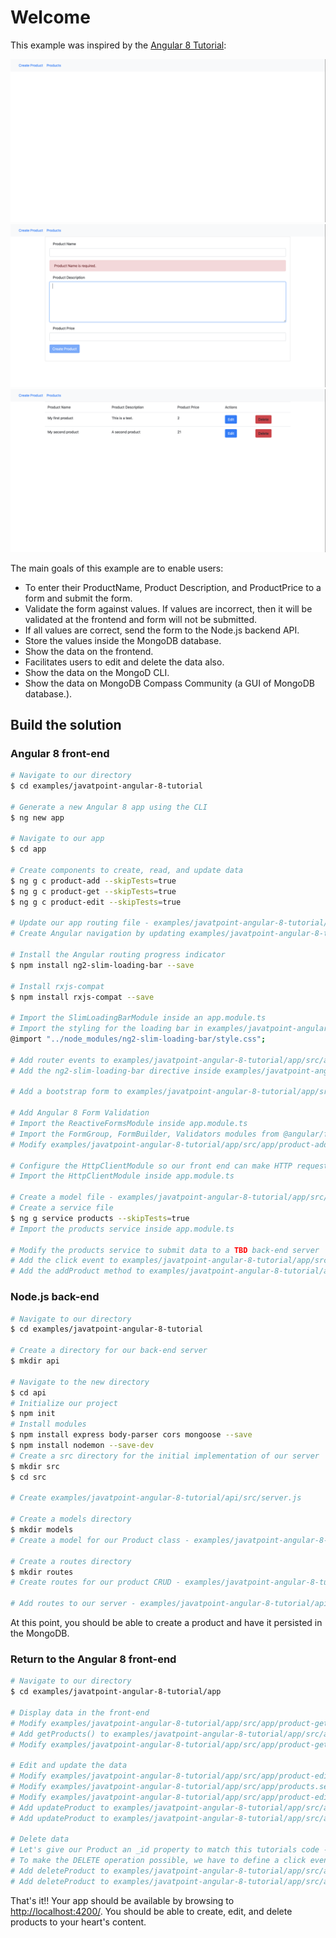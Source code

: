 # Welcome

This example was inspired by the [Angular 8 Tutorial](https://www.javatpoint.com/angular-8):

![screenshots/screenshot-01.png](screenshots/screenshot-01.png)
![screenshots/screenshot-02.png](screenshots/screenshot-02.png)
![screenshots/screenshot-03.png](screenshots/screenshot-03.png)

The main goals of this example are to enable users:

+ To enter their ProductName, Product Description, and ProductPrice to a form and submit the form.
+ Validate the form against values. If values are incorrect, then it will be validated at the frontend and form will not be submitted.
+ If all values are correct, send the form to the Node.js backend API.
+ Store the values inside the MongoDB database.
+ Show the data on the frontend.
+ Facilitates users to edit and delete the data also.
+ Show the data on the MongoD CLI.
+ Show the data on MongoDB Compass Community (a GUI of MongoDB database.).

## Build the solution

### Angular 8 front-end

```sh
# Navigate to our directory
$ cd examples/javatpoint-angular-8-tutorial

# Generate a new Angular 8 app using the CLI
$ ng new app

# Navigate to our app
$ cd app

# Create components to create, read, and update data
$ ng g c product-add --skipTests=true
$ ng g c product-get --skipTests=true
$ ng g c product-edit --skipTests=true

# Update our app routing file - examples/javatpoint-angular-8-tutorial/app/src/app/app-routing.module.ts
# Create Angular navigation by updating examples/javatpoint-angular-8-tutorial/app/src/app/app.component.html

# Install the Angular routing progress indicator
$ npm install ng2-slim-loading-bar --save

# Install rxjs-compat
$ npm install rxjs-compat --save

# Import the SlimLoadingBarModule inside an app.module.ts
# Import the styling for the loading bar in examples/javatpoint-angular-8-tutorial/app/src/styles.css
@import "../node_modules/ng2-slim-loading-bar/style.css";

# Add router events to examples/javatpoint-angular-8-tutorial/app/src/app/app.component.ts
# Add the ng2-slim-loading-bar directive inside examples/javatpoint-angular-8-tutorial/app/src/app/app.component.html

# Add a bootstrap form to examples/javatpoint-angular-8-tutorial/app/src/app/product-add/product-add.component.html

# Add Angular 8 Form Validation
# Import the ReactiveFormsModule inside app.module.ts
# Import the FormGroup, FormBuilder, Validators modules from @angular/forms and create a constructor and instantiate the FormBuilder in examples/javatpoint-angular-8-tutorial/app/src/app/product-add/product-add.component.ts
# Modify examples/javatpoint-angular-8-tutorial/app/src/app/product-add/product-add.component.html to have form validation rules

# Configure the HttpClientModule so our front end can make HTTP requests
# Import the HttpClientModule inside app.module.ts

# Create a model file - examples/javatpoint-angular-8-tutorial/app/src/app/product.ts
# Create a service file
$ ng g service products --skipTests=true
# Import the products service inside app.module.ts

# Modify the products service to submit data to a TBD back-end server
# Add the click event to examples/javatpoint-angular-8-tutorial/app/src/app/product-add/product-add.component.html
# Add the addProduct method to examples/javatpoint-angular-8-tutorial/app/src/app/product-add/product-add.component.ts

```

### Node.js back-end

```sh
# Navigate to our directory
$ cd examples/javatpoint-angular-8-tutorial

# Create a directory for our back-end server
$ mkdir api

# Navigate to the new directory
$ cd api
# Initialize our project
$ npm init
# Install modules
$ npm install express body-parser cors mongoose --save
$ npm install nodemon --save-dev
# Create a src directory for the initial implementation of our server
$ mkdir src
$ cd src

# Create examples/javatpoint-angular-8-tutorial/api/src/server.js

# Create a models directory
$ mkdir models
# Create a model for our Product class - examples/javatpoint-angular-8-tutorial/api/src/models/product.js

# Create a routes directory
$ mkdir routes
# Create routes for our product CRUD - examples/javatpoint-angular-8-tutorial/api/src/routes/product.route.js

# Add routes to our server - examples/javatpoint-angular-8-tutorial/api/src/server.js
```

At this point, you should be able to create a product and have it persisted in the MongoDB.

### Return to the Angular 8 front-end

```sh
# Navigate to our directory
$ cd examples/javatpoint-angular-8-tutorial/app

# Display data in the front-end
# Modify examples/javatpoint-angular-8-tutorial/app/src/app/product-get/product-get.component.html
# Add getProducts() to examples/javatpoint-angular-8-tutorial/app/src/app/products.service.ts
# Modify examples/javatpoint-angular-8-tutorial/app/src/app/product-get/product-get.component.ts

# Edit and update the data
# Modify examples/javatpoint-angular-8-tutorial/app/src/app/product-edit/product-edit.component.ts
# Modify examples/javatpoint-angular-8-tutorial/app/src/app/products.service.ts
# Modify examples/javatpoint-angular-8-tutorial/app/src/app/product-edit/product-edit.component.html
# Add updateProduct to examples/javatpoint-angular-8-tutorial/app/src/app/products.service.ts
# Add updateProduct to examples/javatpoint-angular-8-tutorial/app/src/app/product-edit/product-edit.component.ts

# Delete data
# Let's give our Product an _id property to match this tutorials code - examples/javatpoint-angular-8-tutorial/app/src/app/product.ts
# To make the DELETE operation possible, we have to define a click event on the delete button inside the product-get.component.html file.
# Add deleteProduct to examples/javatpoint-angular-8-tutorial/app/src/app/product-get/product-get.component.ts
# Add deleteProduct to examples/javatpoint-angular-8-tutorial/app/src/app/products.service.ts
```

That's it!! Your app should be available by browsing to [http://localhost:4200/](http://localhost:4200/). You should be able to create, edit, and delete products to your heart's content.
